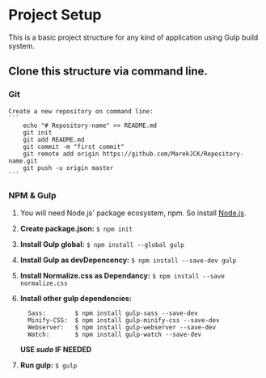 # Project Setup
This is a basic project structure for any kind of application using Gulp build system.

## Clone this structure via command line.

### Git
    Create a new repository on command line:
    ```
        echo "# Repository-name" >> README.md
        git init
        git add README.md
        git commit -m "first commit"
        git remote add origin https://github.com/MarekJCK/Repository-name.git
        git push -u origin master
    ```
### NPM & Gulp
1.  You will need Node.js' package ecosystem, npm. So install [Node.js](https://nodejs.org/en/).
2. **Create package.json:**                          `$ npm init`
3.  **Install Gulp global:**                         `$ npm install --global gulp`  
4.  **Install Gulp as devDepencency:**               `$ npm install --save-dev gulp`
5.  **Install Normalize.css as Dependancy:**         `$ npm install --save normalize.css`

6. **Install other gulp dependencies:**
    ```
      Sass:        $ npm install gulp-sass --save-dev
      Minify-CSS:  $ npm install gulp-minify-css --save-dev
      Webserver:   $ npm install gulp-webserver --save-dev
      Watch:       $ npm install gulp-watch --save-dev
    ```
    **USE *sudo* IF NEEDED**

7. **Run gulp:**  `$ gulp`
